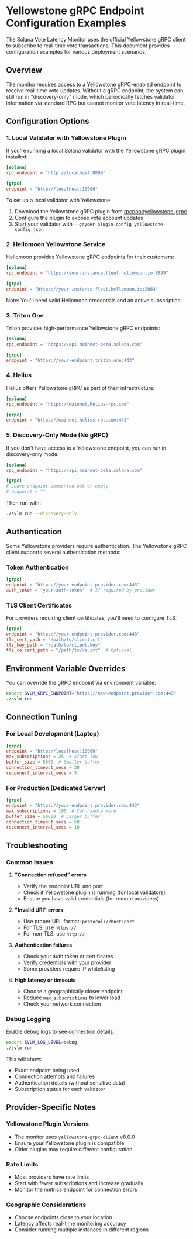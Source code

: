 # Yellowstone gRPC Endpoint Configuration Examples

The Solana Vote Latency Monitor uses the official Yellowstone gRPC client to subscribe to real-time vote transactions. This document provides configuration examples for various deployment scenarios.

## Overview

The monitor requires access to a Yellowstone gRPC-enabled endpoint to receive real-time vote updates. Without a gRPC endpoint, the system can still run in "discovery-only" mode, which periodically fetches validator information via standard RPC but cannot monitor vote latency in real-time.

## Configuration Options

### 1. Local Validator with Yellowstone Plugin

If you're running a local Solana validator with the Yellowstone gRPC plugin installed:

```toml
[solana]
rpc_endpoint = "http://localhost:8899"

[grpc]
endpoint = "http://localhost:10000"
```

To set up a local validator with Yellowstone:
1. Download the Yellowstone gRPC plugin from [rpcpool/yellowstone-grpc](https://github.com/rpcpool/yellowstone-grpc)
2. Configure the plugin to expose vote account updates
3. Start your validator with `--geyser-plugin-config yellowstone-config.json`

### 2. Hellomoon Yellowstone Service

Hellomoon provides Yellowstone gRPC endpoints for their customers:

```toml
[solana]
rpc_endpoint = "https://your-instance.fleet.hellomoon.io:8899"

[grpc]
endpoint = "https://your-instance.fleet.hellomoon.io:2083"
```

Note: You'll need valid Hellomoon credentials and an active subscription.

### 3. Triton One

Triton provides high-performance Yellowstone gRPC endpoints:

```toml
[solana]
rpc_endpoint = "https://api.mainnet-beta.solana.com"

[grpc]
endpoint = "https://your-endpoint.triton.one:443"
```

### 4. Helius

Helius offers Yellowstone gRPC as part of their infrastructure:

```toml
[solana]
rpc_endpoint = "https://mainnet.helius-rpc.com"

[grpc]
endpoint = "https://mainnet.helius-rpc.com:443"
```

### 5. Discovery-Only Mode (No gRPC)

If you don't have access to a Yellowstone endpoint, you can run in discovery-only mode:

```toml
[solana]
rpc_endpoint = "https://api.mainnet-beta.solana.com"

[grpc]
# Leave endpoint commented out or empty
# endpoint = ""
```

Then run with:
```bash
./svlm run --discovery-only
```

## Authentication

Some Yellowstone providers require authentication. The Yellowstone gRPC client supports several authentication methods:

### Token Authentication
```toml
[grpc]
endpoint = "https://your-endpoint.provider.com:443"
auth_token = "your-auth-token"  # If required by provider
```

### TLS Client Certificates
For providers requiring client certificates, you'll need to configure TLS:
```toml
[grpc]
endpoint = "https://your-endpoint.provider.com:443"
tls_cert_path = "/path/to/client.crt"
tls_key_path = "/path/to/client.key"
tls_ca_cert_path = "/path/to/ca.crt"  # Optional
```

## Environment Variable Overrides

You can override the gRPC endpoint via environment variable:

```bash
export SVLM_GRPC_ENDPOINT="https://new-endpoint.provider.com:443"
./svlm run
```

## Connection Tuning

### For Local Development (Laptop)
```toml
[grpc]
endpoint = "http://localhost:10000"
max_subscriptions = 25  # Start low
buffer_size = 5000  # Smaller buffer
connection_timeout_secs = 30
reconnect_interval_secs = 5
```

### For Production (Dedicated Server)
```toml
[grpc]
endpoint = "https://your-endpoint.provider.com:443"
max_subscriptions = 100  # Can handle more
buffer_size = 50000  # Larger buffer
connection_timeout_secs = 60
reconnect_interval_secs = 10
```

## Troubleshooting

### Common Issues

1. **"Connection refused" errors**
   - Verify the endpoint URL and port
   - Check if Yellowstone plugin is running (for local validators)
   - Ensure you have valid credentials (for remote providers)

2. **"Invalid URI" errors**
   - Use proper URL format: `protocol://host:port`
   - For TLS: use `https://`
   - For non-TLS: use `http://`

3. **Authentication failures**
   - Check your auth token or certificates
   - Verify credentials with your provider
   - Some providers require IP whitelisting

4. **High latency or timeouts**
   - Choose a geographically closer endpoint
   - Reduce `max_subscriptions` to lower load
   - Check your network connection

### Debug Logging

Enable debug logs to see connection details:
```bash
export SVLM_LOG_LEVEL=debug
./svlm run
```

This will show:
- Exact endpoint being used
- Connection attempts and failures
- Authentication details (without sensitive data)
- Subscription status for each validator

## Provider-Specific Notes

### Yellowstone Plugin Versions
- The monitor uses `yellowstone-grpc-client` v8.0.0
- Ensure your Yellowstone plugin is compatible
- Older plugins may require different configuration

### Rate Limits
- Most providers have rate limits
- Start with fewer subscriptions and increase gradually
- Monitor the metrics endpoint for connection errors

### Geographic Considerations
- Choose endpoints close to your location
- Latency affects real-time monitoring accuracy
- Consider running multiple instances in different regions